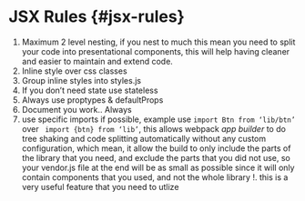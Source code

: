 # JSX Rules {#jsx-rules}

1.  Maximum 2 level nesting, if you nest to much this mean you need to split your code into presentational components, this will help having cleaner and easier to maintain and extend code.
2.  Inline style over css classes
3.  Group inline styles into styles.js
4.  If you don’t need state use stateless
5.  Always use proptypes &amp; defaultProps
6.  Document you work.. Always
7.  use specific imports if possible, example use `import Btn from ‘lib/btn’` over ` import {btn} from ‘lib’`, this allows webpack *app builder* to do tree shaking and code splitting automatically without any custom configuration, which mean, it allow the build to only include the parts of the library that you need, and exclude the parts that you did not use, so your vendor.js file at the end will be as small as possible since it will only contain components that you used, and not the whole library !. this is a very useful feature that you need to utlize 